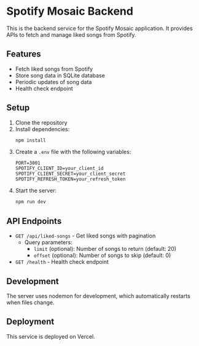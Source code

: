 # Spotify Mosaic Backend

This is the backend service for the Spotify Mosaic application. It provides APIs to fetch and manage liked songs from Spotify.

## Features

- Fetch liked songs from Spotify
- Store song data in SQLite database
- Periodic updates of song data
- Health check endpoint

## Setup

1. Clone the repository
2. Install dependencies:
   ```bash
   npm install
   ```
3. Create a `.env` file with the following variables:
   ```
   PORT=3001
   SPOTIFY_CLIENT_ID=your_client_id
   SPOTIFY_CLIENT_SECRET=your_client_secret
   SPOTIFY_REFRESH_TOKEN=your_refresh_token
   ```
4. Start the server:
   ```bash
   npm run dev
   ```

## API Endpoints

- `GET /api/liked-songs` - Get liked songs with pagination
  - Query parameters:
    - `limit` (optional): Number of songs to return (default: 20)
    - `offset` (optional): Number of songs to skip (default: 0)
- `GET /health` - Health check endpoint

## Development

The server uses nodemon for development, which automatically restarts when files change.

## Deployment

This service is deployed on Vercel.
